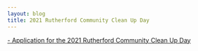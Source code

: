 ```yaml
---
layout: blog
title: 2021 Rutherford Community Clean Up Day
---
```


[- Application for the 2021 Rutherford Community Clean Up Day](https://storage.googleapis.com/static.rutherford-nj.com/committees/green-team/posts/2021%20Community%20Garden%20Application%20and%20Layout.pdf)
